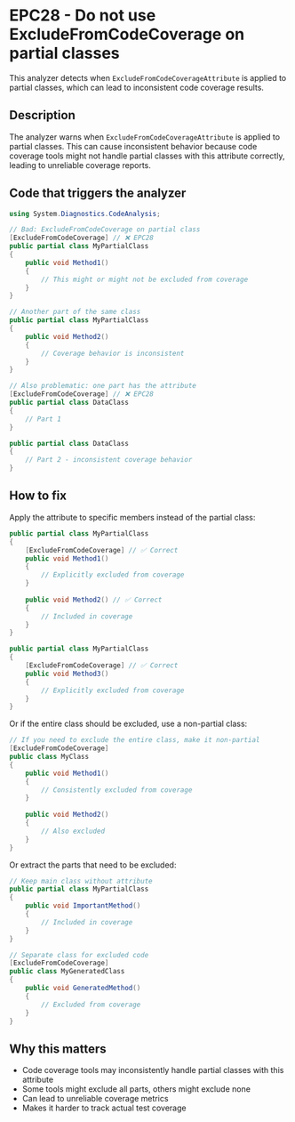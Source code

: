 # EPC28 - Do not use ExcludeFromCodeCoverage on partial classes

This analyzer detects when `ExcludeFromCodeCoverageAttribute` is applied to partial classes, which can lead to inconsistent code coverage results.

## Description

The analyzer warns when `ExcludeFromCodeCoverageAttribute` is applied to partial classes. This can cause inconsistent behavior because code coverage tools might not handle partial classes with this attribute correctly, leading to unreliable coverage reports.

## Code that triggers the analyzer

```csharp
using System.Diagnostics.CodeAnalysis;

// Bad: ExcludeFromCodeCoverage on partial class
[ExcludeFromCodeCoverage] // ❌ EPC28
public partial class MyPartialClass
{
    public void Method1()
    {
        // This might or might not be excluded from coverage
    }
}

// Another part of the same class
public partial class MyPartialClass
{
    public void Method2()
    {
        // Coverage behavior is inconsistent
    }
}
```

```csharp
// Also problematic: one part has the attribute
[ExcludeFromCodeCoverage] // ❌ EPC28
public partial class DataClass
{
    // Part 1
}

public partial class DataClass
{
    // Part 2 - inconsistent coverage behavior
}
```

## How to fix

Apply the attribute to specific members instead of the partial class:

```csharp
public partial class MyPartialClass
{
    [ExcludeFromCodeCoverage] // ✅ Correct
    public void Method1()
    {
        // Explicitly excluded from coverage
    }
    
    public void Method2() // ✅ Correct
    {
        // Included in coverage
    }
}

public partial class MyPartialClass
{
    [ExcludeFromCodeCoverage] // ✅ Correct
    public void Method3()
    {
        // Explicitly excluded from coverage
    }
}
```

Or if the entire class should be excluded, use a non-partial class:

```csharp
// If you need to exclude the entire class, make it non-partial
[ExcludeFromCodeCoverage]
public class MyClass
{
    public void Method1()
    {
        // Consistently excluded from coverage
    }
    
    public void Method2()
    {
        // Also excluded
    }
}
```

Or extract the parts that need to be excluded:

```csharp
// Keep main class without attribute
public partial class MyPartialClass
{
    public void ImportantMethod()
    {
        // Included in coverage
    }
}

// Separate class for excluded code
[ExcludeFromCodeCoverage]
public class MyGeneratedClass
{
    public void GeneratedMethod()
    {
        // Excluded from coverage
    }
}
```

## Why this matters

- Code coverage tools may inconsistently handle partial classes with this attribute
- Some tools might exclude all parts, others might exclude none
- Can lead to unreliable coverage metrics
- Makes it harder to track actual test coverage
